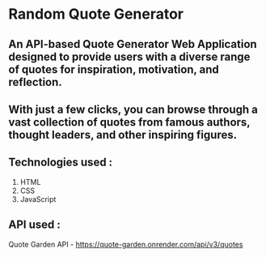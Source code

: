 # Random Quote Generator

## An API-based Quote Generator Web Application designed to provide users with a diverse range of quotes for inspiration, motivation, and reflection. 

## With just a few clicks, you can browse through a vast collection of quotes from famous authors, thought leaders, and other inspiring figures.

## Technologies used :
   1. HTML
   2. CSS
   3. JavaScript

## API used :
   Quote Garden API - https://quote-garden.onrender.com/api/v3/quotes
